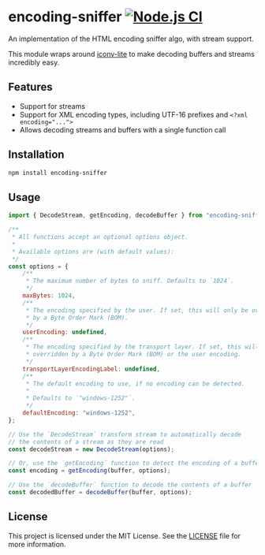 # encoding-sniffer [![Node.js CI](https://github.com/fb55/encoding-sniffer/actions/workflows/nodejs-test.yml/badge.svg)](https://github.com/fb55/encoding-sniffer/actions/workflows/nodejs-test.yml)

An implementation of the HTML encoding sniffer algo, with stream support.

This module wraps around [iconv-lite](https://github.com/ashtuchkin/iconv-lite)
to make decoding buffers and streams incredibly easy.

## Features

-   Support for streams
-   Support for XML encoding types, including UTF-16 prefixes and
    `<?xml encoding="...">`
-   Allows decoding streams and buffers with a single function call

## Installation

```bash
npm install encoding-sniffer
```

## Usage

```js
import { DecodeStream, getEncoding, decodeBuffer } from "encoding-sniffer";

/**
 * All functions accept an optional options object.
 *
 * Available options are (with default values):
 */
const options = {
    /**
     * The maximum number of bytes to sniff. Defaults to `1024`.
     */
    maxBytes: 1024,
    /**
     * The encoding specified by the user. If set, this will only be overridden
     * by a Byte Order Mark (BOM).
     */
    userEncoding: undefined,
    /**
     * The encoding specified by the transport layer. If set, this will only be
     * overridden by a Byte Order Mark (BOM) or the user encoding.
     */
    transportLayerEncodingLabel: undefined,
    /**
     * The default encoding to use, if no encoding can be detected.
     *
     * Defaults to `"windows-1252"`.
     */
    defaultEncoding: "windows-1252",
};

// Use the `DecodeStream` transform stream to automatically decode
// the contents of a stream as they are read
const decodeStream = new DecodeStream(options);

// Or, use the `getEncoding` function to detect the encoding of a buffer
const encoding = getEncoding(buffer, options);

// Use the `decodeBuffer` function to decode the contents of a buffer
const decodedBuffer = decodeBuffer(buffer, options);
```

## License

This project is licensed under the MIT License. See the [LICENSE](/LICENSE) file
for more information.
